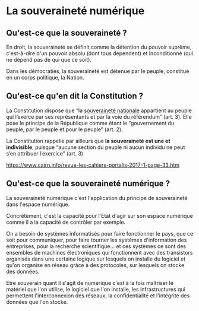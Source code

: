 # La souveraineté numérique

## Qu'est-ce que la souveraineté ?

En droit, la souveraineté se définit comme la détention du pouvoir suprême, c'est-à-dire d'un pouvoir absolu (dont tous dépendent) et inconditionné (qui ne dépend pas de qui que ce soit).

Dans les démocraties, la souveraineté est détenue par le peuple, constitué en un corps politique, la Nation.

## Qu'est-ce qu'en dit la Constitution ?

La Constitution dispose que “la [souveraineté nationale](https://www.vie-publique.fr/parole-dexpert/270252-la-souverainete-nationale "Définition de la souveraineté nationale") appartient au peuple qui l’exerce par ses représentants et par la voie du référendum” (art. 3). Elle pose le principe de la République comme étant le “gouvernement du peuple, par le peuple et pour le peuple” (art. 2).

La Constitution rappelle par ailleurs que **la souveraineté est une et indivisible**, puisque “aucune section du peuple ni aucun individu ne peut s’en attribuer l’exercice” (art. 3)

https://www.cairn.info/revue-les-cahiers-portalis-2017-1-page-33.htm

## Qu'est-ce que la souveraineté numérique ?

La souveraineté numérique c'est l'application du principe de souveraineté dans l'espace numérique.

Concrètement, c'est la capacité pour l'Etat d'agir sur son espace numérique comme il a la capacité de contrôler par exemple.

On a besoin de systèmes informatisés pour faire fonctionner le pays, que ce soit pour communiquer, pour faire tourner les systèmes d'information des entreprises, pour la recherche scientifique... et ces systèmes ce sont des ensembles de machines électroniques qui fonctionnent avec des transistors organisés dans une certaine logique sur lesquels on installe du logiciel et qu'on organise en réseau grâce à des protocoles, sur lesquels on stocke des données.

Etre souverain quant il s'agit de numérique c'est à la fois maîtriser le matériel que l'on utilise, le logiciel que l'on installe, les infrastructures qui permettent l'interconnexion des réseaux, la confidentialité et l'intégrité des données que l'on stocke.

